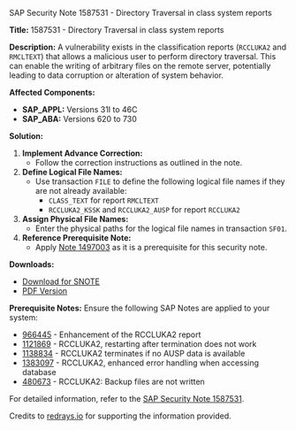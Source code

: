 SAP Security Note 1587531 - Directory Traversal in class system reports

**Title:** 1587531 - Directory Traversal in class system reports

**Description:**
A vulnerability exists in the classification reports (`RCCLUKA2` and `RMCLTEXT`) that allows a malicious user to perform directory traversal. This can enable the writing of arbitrary files on the remote server, potentially leading to data corruption or alteration of system behavior.

**Affected Components:**
- **SAP_APPL:** Versions 31I to 46C
- **SAP_ABA:** Versions 620 to 730

**Solution:**
1. **Implement Advance Correction:**
   - Follow the correction instructions as outlined in the note.
2. **Define Logical File Names:**
   - Use transaction `FILE` to define the following logical file names if they are not already available:
     - `CLASS_TEXT` for report `RMCLTEXT`
     - `RCCLUKA2_KSSK` and `RCCLUKA2_AUSP` for report `RCCLUKA2`
3. **Assign Physical File Names:**
   - Enter the physical paths for the logical file names in transaction `SF01`.
4. **Reference Prerequisite Note:**
   - Apply [Note 1497003](https://me.sap.com/notes/1497003) as it is a prerequisite for this security note.

**Downloads:**
- [Download for SNOTE](https://me.sap.com/notes/0040000009423802017)
- [PDF Version](https://me.sap.com/notes/0001587531?language=en-US&token=B1E9E1A3038B3B723C53DCE21EF2CC42)

**Prerequisite Notes:**
Ensure the following SAP Notes are applied to your system:
- [966445](https://me.sap.com/notes/966445) - Enhancement of the RCCLUKA2 report
- [1121869](https://me.sap.com/notes/1121869) - RCCLUKA2, restarting after termination does not work
- [1138834](https://me.sap.com/notes/1138834) - RCCLUKA2 terminates if no AUSP data is available
- [1383097](https://me.sap.com/notes/1383097) - RCCLUKA2, enhanced error handling when accessing database
- [480673](https://me.sap.com/notes/480673) - RCCLUKA2: Backup files are not written

For detailed information, refer to the [SAP Security Note 1587531](https://me.sap.com/notes/1587531).

Credits to [redrays.io](https://redrays.io) for supporting the information provided.